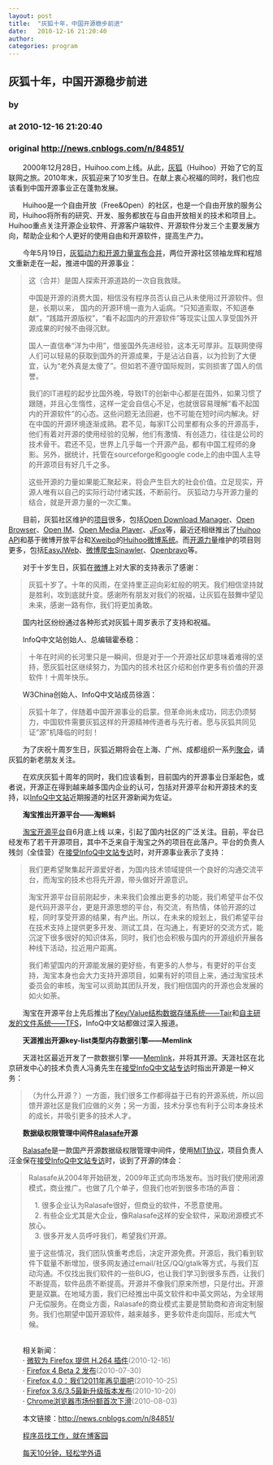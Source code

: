 ```yaml
---
layout: post
title:  "灰狐十年，中国开源稳步前进"
date:   2010-12-16 21:20:40
author: 
categories: program
---
```


## 灰狐十年，中国开源稳步前进
### by 
### at 2010-12-16 21:20:40
### original <http://news.cnblogs.com/n/84851/>

<p>　　2000年12月28日，Huihoo.com上线。从此，<a title="灰狐" href="http://huihoo.com/">灰狐</a>（Huihoo）开始了它的互联网之旅。2010年末，灰狐迎来了10岁生日。在献上衷心祝福的同时，我们也应该看到中国开源事业正在蓬勃发展。</p>
<p>　　Huihoo是一个自由开放（Free&amp;Open）的社区，也是一个自由开放的服务公司，Huihoo将所有的研究、开发、服务都放在与自由开放相关的技术和项目上。Huihoo重点关注开源企业软件、开源客户端软件、开源软件分发三个主要发展方向，帮助企业和个人更好的使用自由和开源软件，提高生产力。</p>
<p>　　今年5月19日，<a href="http://blogs.huihoo.com/?p=674">灰狐动力和开源力量宣布合并</a>，两位开源社区领袖龙辉和程旭文重新走在一起，推进中国的开源事业：</p>
<blockquote>这（合并）是国人探索开源道路的一次自我救赎。
<p>中国是开源的消费大国，相信没有程序员否认自己从未使用过开源软件。但是，长期以来，  国内的开源环境一直为人诟病。“只知道索取，不知道奉献”，“践踏开源版权”，“看不起国内的开源软件”等现实让国人享受国外开源成果的时候不由得沉默。</p>
<p>国人一直信奉“洋为中用”，借鉴国外先进经验，这本无可厚非。互联网使得人们可以轻易的获取到国外的开源成果，于是沾沾自喜，以为捡到了大便宜，认为“老外真是太傻了”。但如若不遵守国际规则，实则损害了国人的信誉。</p>
<p>我们的IT进程的起步比国外晚，导致IT的创新中心都是在国外，如果习惯了跟随，并且心生惰性，这样一定会自信心不足，也就很容易理解“看不起国内的开源软件”的心态。这些问题无法回避，也不可能在短时间内解决。好在中国的开源环境逐渐成熟。君不见，每家IT公司里都有众多的开源高手，他们有着对开源的使用经验的见解，他们有激情、有创造力，往往是公司的技术骨干。君还不见，世界上几乎每一个开源产品，都有中国工程师的身影。另外，据统计，托管在sourceforge和google code上的由中国人主导的开源项目有好几千之多。</p>
<p>这些开源的力量如果能汇聚起来，将会产生巨大的社会价值。立足现实，开源人唯有以自己的实际行动付诸实践，不断前行。 灰狐动力与开源力量的结合，就是开源力量的一次汇集。 </p>
</blockquote>
<p>　　目前，灰狐社区维护的<a title="项目" href="http://huihoo.org/">项目</a>很多，包括<a title="Open DownloadManager" href="http://opendownloadmanager.org/">Open Download Manager</a>、<a title="Open Browser" href="http://openbrowser.cn/">Open Browser</a>、<a href="http://open-im.org/">Open IM</a>、<a href="http://openmpc.org/">Open Media Player</a>、<a href="http://huihoo.org/jfox/index.html">JFox</a>等，最近还相继推出了<a href="http://api.huihoo.com/">Huihoo  API</a>和基于微博开放平台和<a title="Xweibo" href="http://wiki.huihoo.com/wiki/Xweibo">Xweibo</a>的<a title="Huihoo微博系统" href="http://t.huihoo.com/">Huihoo微博系统</a>。而<a title="开源力量" href="http://www.opensourceforce.org/">开源力量</a>维护的项目则更多，包括<a title="EasyJWeb" href="http://www.opensourceforce.org/show/easyjweb">EasyJWeb</a>、<a title="新浪微博爬虫Sinawler" href="http://www.opensourceforce.org/show/sinawler">微博爬虫Sinawler</a>、<a title="Openbravo" href="http://www.opensourceforce.org/show/openbravo">Openbravo</a>等。</p>
<p>　　对于十岁生日，灰狐在<a title="微博" href="http://t.sina.com.cn/huihoo">微博</a>上对大家的支持表示了感谢：</p>
<blockquote>灰狐十岁了。十年的风雨，在坚持里正迎向彩虹般的明天。我们相信坚持就是胜利，攻到底就升变。感谢所有朋友对我们的祝福，让灰狐在鼓舞中望见未来，感谢一路有你，我们将更加勇敢。 </blockquote>
<p>　　国内社区纷纷通过各种形式对灰狐十周岁表示了支持和祝福。</p>
<p>　　InfoQ中文站创始人、总编辑霍泰稳：</p>
<blockquote>十年在时间的长河里只是一瞬间，但是对于一个开源社区却意味着难得的坚持，愿灰狐社区继续努力，为国内的技术社区介绍和创作更多有价值的开源软件！十周年快乐。 </blockquote>
<p>　　W3China创始人、InfoQ中文站成员徐涵：</p>
<blockquote>灰狐十年了，伴随着中国开源事业的启蒙。但革命尚未成功，同志仍须努力，中国软件需要灰狐这样的开源精神传道者与先行者。愿与灰狐共同见证“源”机降临的时刻！ </blockquote>
<p>　　为了庆祝十周岁生日，灰狐近期将会在上海、广州、成都组织一系列<a title="聚会" href="http://wiki.huihoo.com/wiki/Huihoo_10th_Birthday#.E8.81.9A.E4.BC.9A">聚会</a>，请灰狐的新老朋友关注。</p>
<p>　　在欢庆灰狐十周年的同时，我们应该看到，目前国内的开源事业日渐起色，或者说，开源正在得到越来越多国内企业的认可，包括对开源平台和开源技术的支持，以<a title="InfoQ中文站" href="http://www.infoq.com/cn/">InfoQ中文站</a>近期报道的社区开源新闻为佐证。</p>
<p>　　<strong>淘宝推出开源平台——淘蝌蚪</strong></p>
<p>　　<a title="淘宝开源平台" href="http://code.taobao.org/">淘宝开源平台</a>自6月底上线 以来，引起了国内社区的广泛关注。目前，平台已经发布了若干开源项目，其中不乏来自于淘宝之外的项目在此落户。平台的负责人残剑（全佳营）在<a title="接受InfoQ中文站专访" href="http://www.infoq.com/cn/news/2010/07/tabao-opensource">接受InfoQ中文站专访</a>时，对开源事业表示了支持：</p>
<blockquote>我们更希望聚集起开源爱好者，为国内技术领域提供一个良好的沟通交流平台，而淘宝的技术也将先开源，带头做好开源意识。
<p>淘宝开源平台目前刚起步，未来我们会推出更多的功能，我们希望平台不仅是代码开源平台，更是开源思想的平台，有交流，有热情，体验开源的过程，同时享受开源的结果，有产出。所以，在未来的规划上，我们希望平台在技术支持上提供更多开发、测试工具，在沟通上，有更好的交流方式，能沉淀下很多很好的知识体系，同时，我们也会积极与国内的开源组织开展各种线下活动，拉近用户距离。</p>
<p>我们希望国内的开源能发展的更好些，有更多的人参与，有更好的平台支持，淘宝本身也会大力支持开源项目，如果有好的项目上来，通过淘宝技术委员会的审核，淘宝可以资助其团队开发，我们相信国内的开源也会发展的如火如荼。</p>
</blockquote>
<p>　　淘宝在开源平台上先后推出了<a title="Key/Value结构数据存储系统Tair" href="http://www.infoq.com/cn/articles/taobao-tair">Key/Value结构数据存储系统——Tair</a>和<a title="自主研发的文件系统——TFS" href="http://www.infoq.com/cn/articles/tao-tfs">自主研发的文件系统——TFS</a>，InfoQ中文站都做过深入报道。</p>
<p>　　<strong>天涯推出开源key-list类型内存数据引擎——Memlink</strong></p>
<p>　　天涯社区最近开发了一款数据引擎——<a href="http://code.google.com/p/memlink/">Memlink</a>，并将其开源。天涯社区在北京研发中心的技术负责人冯勇先生在<a title="接受InfoQ中文站专访" href="http://www.infoq.com/cn/news/2010/11/tianya-memlink">接受InfoQ中文站专访</a>时指出开源是一种义务：</p>
<blockquote>（为什么开源？）一方面，我们很多工作都得益于已有的开源系统，所以回馈开源社区是我们应做的义务；另一方面，技术分享也有利于公司本身技术的成长，并吸引更多的技术人才。 </blockquote>
<p>　　<strong>数据级权限管理中间件<a title="Ralasafe" href="http://www.ralasafe.org/">Ralasafe</a>开源</strong></p>
<p>　　<a title="Ralasafe" href="http://www.ralasafe.org/">Ralasafe</a>是一款国产开源数据级权限管理中间件，使用<a title="MIT协议" href="http://www.opensource.org/licenses/mit-license.php">MIT协议</a>，项目负责人汪金保在<a title="接受InfoQ中文站专访" href="http://www.infoq.com/cn/news/2010/08/ralasafe1.0">接受InfoQ中文站专访</a>时，谈到了开源的体会：</p>
<blockquote>Ralasafe从2004年开始研发，2009年正式向市场发布。当时我们使用闭源模式，商业推广。也做了几个单子，但我们也听到很多市场的声音：
<p>    1. 很多企业认为Ralasafe很好，但商业的软件，不愿意使用。<br>   2.  有些企业尤其是大企业，像Ralasafe这样的安全软件，采取闭源模式不放心。<br>   3. 很多开发人员呼吁我们，希望我们开源。</p>
<p>鉴于这些情况，我们团队慎重考虑后，决定开源免费。开源后，我们看到软件下载量不断增加，很多网友通过email/社区/QQ/gtalk等方式，与我们互动沟通。不仅找出我们软件的一些BUG，也让我们学习到很多东西，让我们不断提高，软件品质不断提高。开源并不像我们原来所想，只是付出。开源更是双赢。在地域方面，我们已经推出中英文软件和中英文网站，为全球用户无偿服务。在商业方面，Ralasafe的商业模式主要是赞助商和咨询定制服务。我们也期望中国开源软件，越来越多，更多软件走向国际，形成大气候。 </p>
</blockquote><p><br>　　相关新闻：<br>　　· <a href="http://news.cnblogs.com/n/84754/">微软为 Firefox 提供 H.264 插件</a><span style="color:gray">(2010-12-16)</span><br>　　· <a href="http://news.cnblogs.com/n/69682/">Firefox 4 Beta 2 发布</a><span style="color:gray">(2010-07-30)</span><br>　　· <a href="http://news.cnblogs.com/n/78561/">Firefox 4.0：我们2011年再见面吧</a><span style="color:gray">(2010-10-25)</span><br>　　· <a href="http://news.cnblogs.com/n/77906/">Firefox 3.6/3.5最新升级版本发布</a><span style="color:gray">(2010-10-20)</span><br>　　· <a href="http://news.cnblogs.com/n/69936/">Chrome浏览器市场份额首次下滑</a><span style="color:gray">(2010-08-03)</span><br></p><p>　　本文链接：<a href="http://news.cnblogs.com/n/84851/">http://news.cnblogs.com/n/84851/</a></p><p>　　<a href="http://job.cnblogs.com">程序员找工作，就在博客园</a></p><p>　　<a href="http://a4.yeshj.com/rd/34138/">每天10分钟，轻松学外语</a></p><img src="http://news.cnblogs.com/news/rssclick.aspx?id=84851" width="1" height="1" alt="">
